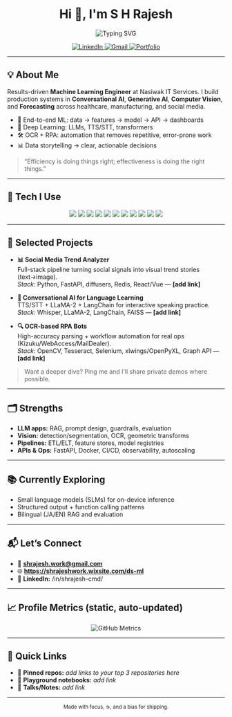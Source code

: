 <!-- Profile README for @Github-Rajesh -->
<h1 align="center">Hi 👋, I'm S H Rajesh</h1>

<p align="center">
  <!-- Optional typing banner (can remove if you prefer fully-static assets) -->
  <img src="https://readme-typing-svg.demolab.com?font=Fira+Code&size=22&duration=3000&pause=500&color=FF00D4&center=true&vCenter=true&width=520&lines=Machine+Learning+Engineer;GenAI+Engineer;Computer+Vision+Developer" alt="Typing SVG" />
</p>

<p align="center">
  <a href="https://www.linkedin.com/in/shrajesh-cmd/">
    <img alt="LinkedIn" src="https://img.shields.io/badge/LinkedIn-S.H.Rajesh-0077B5?style=for-the-badge&logo=linkedin&logoColor=white">
  </a>
  <a href="mailto:shrajesh.work@gmail.com">
    <img alt="Gmail" src="https://img.shields.io/badge/Email-shrajesh.work%40gmail.com-D14836?style=for-the-badge&logo=gmail&logoColor=white">
  </a>
  <a href="https://shrajeshwork.wixsite.com/ds-ml">
    <img alt="Portfolio" src="https://img.shields.io/badge/Portfolio-Visit-333?style=for-the-badge&logo=google-chrome&logoColor=white">
  </a>
</p>

---

## 💡 About Me
Results-driven **Machine Learning Engineer** at Nasiwak IT Services. I build production systems in **Conversational AI**, **Generative AI**, **Computer Vision**, and **Forecasting** across healthcare, manufacturing, and social media.

- 🔭 End-to-end ML: data → features → model → API → dashboards  
- 🧠 Deep Learning: LLMs, TTS/STT, transformers  
- 🛠️ OCR + RPA: automation that removes repetitive, error-prone work  
- 📊 Data storytelling → clear, actionable decisions

> “Efficiency is doing things right; effectiveness is doing the right things.”

---

## 🧰 Tech I Use
<p align="center">
  <img src="https://img.shields.io/badge/Python-3776AB?style=flat-square&logo=python&logoColor=white"/>
  <img src="https://img.shields.io/badge/PySpark-E25A1C?style=flat-square&logo=apache-spark&logoColor=white"/>
  <img src="https://img.shields.io/badge/SQL-4479A1?style=flat-square&logo=postgresql&logoColor=white"/>
  <img src="https://img.shields.io/badge/TensorFlow-FF6F00?style=flat-square&logo=tensorflow&logoColor=white"/>
  <img src="https://img.shields.io/badge/PyTorch-EE4C2C?style=flat-square&logo=pytorch&logoColor=white"/>
  <img src="https://img.shields.io/badge/OpenCV-5C3EE8?style=flat-square&logo=opencv&logoColor=white"/>
  <img src="https://img.shields.io/badge/LangChain-1C1C1C?style=flat-square&logo=chainlink&logoColor=white"/>
  <img src="https://img.shields.io/badge/FastAPI-009688?style=flat-square&logo=fastapi&logoColor=white"/>
  <img src="https://img.shields.io/badge/Databricks-E36209?style=flat-square&logo=databricks&logoColor=white"/>
  <img src="https://img.shields.io/badge/Docker-2496ED?style=flat-square&logo=docker&logoColor=white"/>
  <img src="https://img.shields.io/badge/AWS-232F3E?style=flat-square&logo=amazon-aws&logoColor=white"/>
</p>

---

## 🚀 Selected Projects
- **📊 Social Media Trend Analyzer**  
  Full-stack pipeline turning social signals into visual trend stories (text→image).  
  *Stack:* Python, FastAPI, diffusers, Redis, React/Vue — **[add link]**

- **🤖 Conversational AI for Language Learning**  
  TTS/STT + LLaMA-2 + LangChain for interactive speaking practice.  
  *Stack:* Whisper, LLaMA-2, LangChain, FAISS — **[add link]**

- **🔍 OCR-based RPA Bots**  
  High-accuracy parsing + workflow automation for real ops (Kizuku/WebAccess/MailDealer).  
  *Stack:* OpenCV, Tesseract, Selenium, xlwings/OpenPyXL, Graph API — **[add link]**

> Want a deeper dive? Ping me and I’ll share private demos where possible.

---

## 🗂️ Strengths
- **LLM apps:** RAG, prompt design, guardrails, evaluation  
- **Vision:** detection/segmentation, OCR, geometric transforms  
- **Pipelines:** ETL/ELT, feature stores, model registries  
- **APIs & Ops:** FastAPI, Docker, CI/CD, observability, autoscaling

---

## 📚 Currently Exploring
- Small language models (SLMs) for on-device inference  
- Structured output + function calling patterns  
- Bilingual (JA/EN) RAG and evaluation

---

## 📬 Let’s Connect
- 📧 **shrajesh.work@gmail.com**  
- 🌐 **https://shrajeshwork.wixsite.com/ds-ml**  
- 💬 **LinkedIn:** /in/shrajesh-cmd/

---

## 📈 Profile Metrics (static, auto-updated)
<p align="center">
  <!-- This file is generated by a GitHub Action (lowlighter/metrics) and committed to your repo. -->
  <img src="https://raw.githubusercontent.com/Github-Rajesh/Github-Rajesh/main/metrics.svg" alt="GitHub Metrics" />
</p>

---

## 📌 Quick Links
- 🔎 **Pinned repos:** _add links to your top 3 repositories here_  
- 🧪 **Playground notebooks:** _add link_  
- 📝 **Talks/Notes:** _add link_

---

<p align="center">
  <sub>Made with focus, ☕, and a bias for shipping.</sub>
</p>
